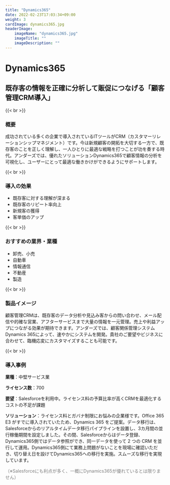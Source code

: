 ```yaml
---
title: "Dynamics365"
date: 2022-02-23T17:03:34+09:00
weight: 3
cardImage: dynamics365.jpg
headerImage:
    imageName: "dynamics365.jpg"
    imageTitle: ""
    imageDescription: ""
---
```


# Dynamics365

## 既存客の情報を正確に分析して販促につなげる「顧客管理CRM導入」

{{< br >}}

### 概要

成功されている多くの企業で導入されているITツールがCRM（カスタマーリレーションシップマネジメント）です。今は新規顧客の開拓を大切する一方で、既存客のことを正しく理解し、一人ひとりに最適な戦略を打つことが功を奏する時代。アンダーズでは、優れたソリューションDynamics365で顧客情報の分析を可視化し、ユーザーにとって最適な働きかけができるようにサポートします。

{{< br >}}

### 導入の効果

- 既存客に対する理解が深まる
- 既存客のリピート率向上
- 新規客の獲得
- 客単価のアップ

{{< br >}}

### おすすめの業界・業種

- 卸売、小売
- 自動車
- 情報通信
- 不動産
- 製造

{{< br >}}

### 製品イメージ

顧客管理CRMは、既存客のデータ分析や見込み客からの問い合わせ、メール配信や的確な営業、アフターサービスまで大量の情報を一元管理。売上や利益アップにつながる効果が期待できます。アンダーズでは、顧客関係管理システム Dynamics 365によって、速やかにシステムを開発。貴社のご要望やビジネスに合わせて、臨機応変にカスタマイズすることも可能です。

{{< br >}}

### 導入事例

**業種**：中堅サービス業  

**ライセンス数**：700  

**要望**：Salesforceを利用中。ライセンス料の予算比率が高くCRMを最適化するコストの不足が課題  

**ソリューション**：ライセンス料とガバナ制限にお悩みの企業様です。Office 365 E3 がすでに導入されていたため、Dynamics 365 をご提案。データ移行は、Salesforceからのリアルタイムデータ移行パイプラインを設置し、3カ月間の並行稼働期間を設定しました。その間、Salesforceからはデータ登録、Dynamics365側ではデータ参照ができ、同一データを使って 2 つの CRM を並行して運用。Dynamics365側にて業務上問題がないことを現場に確認いただき、切り替え日を設けてDynamics365への移行を実施。スムーズな移行を実現しています。

<font color="gray">（※Salesforceにも利点が多く、一概にDynamics365が優れているとは限りません）</font>